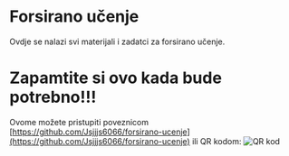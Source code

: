 # Forsirano učenje

Ovdje se nalazi svi materijali i zadatci za forsirano učenje.

# Zapamtite si ovo kada bude potrebno!!!

Ovome možete pristupiti poveznicom [https://github.com/Jsjjjs6066/forsirano-ucenje](https://github.com/Jsjjjs6066/forsirano-ucenje) ili QR kodom:
![QR kod](https://api.qrserver.com/v1/create-qr-code/?data=https://github.com/Jsjjjs6066/forsirano-ucenje&size=200x200)


